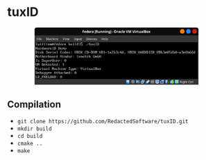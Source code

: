 # tuxID
<p align="center">
  <img src="https://github.com/RedactedSoftware/tuxID/blob/main/screenshots/VirtualBox.png" width=75% height=75%>
</p>

## Compilation
- `git clone https://github.com/RedactedSoftware/tuxID.git`
- `mkdir build`
- `cd build`
- `cmake ..`
- `make`
